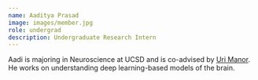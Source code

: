 ```yaml
---
name: Aaditya Prasad
image: images/member.jpg
role: undergrad
description: Undergraduate Research Intern
---
```


Aadi is majoring in Neuroscience at UCSD and is co-advised by [Uri Manor](https://manor.salk.edu/). He works on understanding deep learning-based models of the brain.